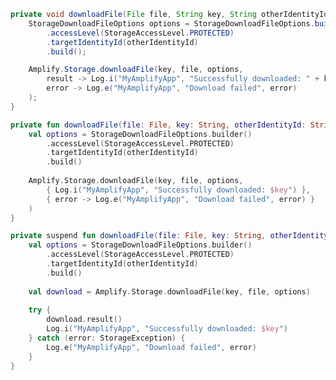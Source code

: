 <amplify-block-switcher>
<amplify-block name="Java">

```java
private void downloadFile(File file, String key, String otherIdentityId) {
    StorageDownloadFileOptions options = StorageDownloadFileOptions.builder()
        .accessLevel(StorageAccessLevel.PROTECTED)
        .targetIdentityId(otherIdentityId)
        .build();

    Amplify.Storage.downloadFile(key, file, options,
        result -> Log.i("MyAmplifyApp", "Successfully downloaded: " + key),
        error -> Log.e("MyAmplifyApp", "Download failed", error)
    );
}
```

</amplify-block>
<amplify-block name="Kotlin - Callbacks">

```kotlin
private fun downloadFile(file: File, key: String, otherIdentityId: String) {
    val options = StorageDownloadFileOptions.builder()
        .accessLevel(StorageAccessLevel.PROTECTED)
        .targetIdentityId(otherIdentityId)
        .build()
    
    Amplify.Storage.downloadFile(key, file, options,
        { Log.i("MyAmplifyApp", "Successfully downloaded: $key") },
        { error -> Log.e("MyAmplifyApp", "Download failed", error) }
    )
}
```

</amplify-block>
<amplify-block name="Kotlin - Coroutines (Beta)">

```kotlin
private suspend fun downloadFile(file: File, key: String, otherIdentityId: String) {
    val options = StorageDownloadFileOptions.builder()
        .accessLevel(StorageAccessLevel.PROTECTED)
        .targetIdentityId(otherIdentityId)
        .build()
    
    val download = Amplify.Storage.downloadFile(key, file, options)
    
    try {
        download.result()
        Log.i("MyAmplifyApp", "Successfully downloaded: $key")
    } catch (error: StorageException) {
        Log.e("MyAmplifyApp", "Download failed", error)
    }
}
```

</amplify-block>
</amplify-block-switcher>
